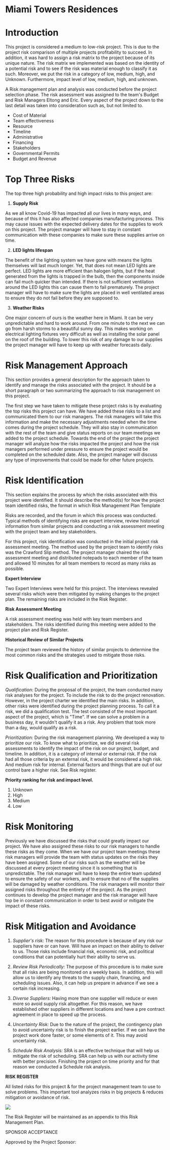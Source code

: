 <h1>Miami Towers Residences</h1>

<h1>Introduction</h1>

This project is considered a medium to low-risk project. This is due to the project risk comparison of multiple projects profitability to succeed. In addition, it was hard to assign a risk matrix to the project because of its unique nature. The risk matrix we implemented was based on the identity of a potential risk and to see if the risk was material enough to classify it as such. Moreover, we put the risk in a category of low, medium, high, and Unknown. Furthermore, impact level of low, medium, high, and unknown.

A Risk management plan and analysis was conducted before the project selection phase. The risk assessment was assigned to the team's Budget and Risk Managers Eltong and Eric. Every aspect of the project down to the last detail was taken into consideration such as, but not limited to.

- Cost of Material
- Team effectiveness
- Resource
- Timeline
- Administrative
- Financing
- Stakeholders
- Governmental Permits
- Budget and Revenue

<h1>Top Three Risks</h1>

The top three high probability and high impact risks to this project are:

1. **Supply Risk**

As we all know Covid-19 has impacted all our lives in many ways, and because of this it has also affected companies manufacturing process. This may cause issues with the expected delivery dates for the supplies to work on this project. The project manager will have to stay in constant communication with these companies to make sure these supplies arrive on time.

2. **LED lights lifespan**

The benefit of the lighting system we have gone with means the lights themselves will last much longer. Yet, that does not mean LED lights are perfect. LED lights are more efficient than halogen lights, but if the heat generated from the lights is trapped in the bulb, then the components inside can fail much quicker than intended. If there is not sufficient ventilation around the LED lights this can cause them to fail prematurely. The project manager will have to make sure the lights are placed in well ventilated areas to ensure they do not fail before they are supposed to.

3. **Weather Risks**

One major concern of ours is the weather here in Miami. It can be very unpredictable and hard to work around. From one minute to the next we can go from harsh storms to a beautiful sunny day. This makes working on electrical lighting fixtures very difficult as well as installing the solar panel on the roof of the building. To lower this risk of any damage to our supplies the project manager will have to keep up with weather forecasts daily.

<h1>Risk Management Approach</h1>

This section provides a general description for the approach taken to identify and manage the risks associated with the project. It should be a short paragraph or two summarizing the approach to risk management on this project.

The first step we have taken to mitigate these project risks is by evaluating the top risks this project can have. We have added these risks to a list and communicated them to our risk managers. The risk managers will take this information and make the necessary adjustments needed when the time comes during the project schedule. They will also stay in communication with the rest of the team and give status reports on our team meetings we added to the project schedule. Towards the end of the project the project manager will analyze how the risks impacted the project and how the risk managers performed under pressure to ensure the project would be completed on the scheduled date. Also, the project manager will discuss any type of improvements that could be made for other future projects.

<h1>Risk Identification</h1>

This section explains the process by which the risks associated with this project were identified. It should describe the method(s) for how the project team identified risks, the format in which Risk Management Plan Template

Risks are recorded, and the forum in which this process was conducted. Typical methods of identifying risks are expert interview, review historical information from similar projects and conducting a risk assessment meeting with the project team and key stakeholders.

For this project, risk identification was conducted in the initial project risk assessment meeting. The method used by the project team to identify risks was the Crawford Slip method. The project manager chaired the risk assessment meeting and distributed notepads to each member of the team and allowed 10 minutes for all team members to record as many risks as possible.

**Expert Interview**

Two Expert Interviews were held for this project. The interviews revealed several risks which were then mitigated by making changes to the project plan. The remaining risks are included in the Risk Register.

**Risk Assessment Meeting**

A risk assessment meeting was held with key team members and stakeholders. The risks identified during this meeting were added to the project plan and Risk Register.

**Historical Review of Similar Projects**

The project team reviewed the history of similar projects to determine the most common risks and the strategies used to mitigate those risks.

<h1>Risk Qualification and Prioritization</h1>

_Qualification:_ During the proposal of the project, the team conducted many risk analyses for the project. To include the risk to do the project renovation. However, in the project charter we identified the main risks. In addition, other risks were identified during the project planning process. To call it a risk, we did a qualification test. The test consisted of the most important aspect of the project, which is "Time". If we can solve a problem in a business day, it wouldn't qualify it as a risk. Any problem that took more than a day, would qualify as a risk.

_Prioritization:_ During the risk management planning. We developed a way to prioritize our risk. To know what to prioritize, we did several risk assessments to identify the impact of the risk on our project, budget, and timeline. In addition, it is a category of internal or external risk. If the risk had all those criteria by an external risk, it would be considered a high risk. And medium risk for internal. External factors and things that are out of our control bare a higher risk. See Risk register.

**Priority ranking for risk and impact level.**

1. Unknown
2. High
3. Medium
4. Low

<h1>Risk Monitoring</h1>

Previously we have discussed the risks that could greatly impact our project. We have also assigned these risks to our risk managers to handle these risks as they come. When we have our project team meetings these risk managers will provide the team with status updates on the risks they have been assigned. Some of our risks such as the weather will be discussed at every project meeting since it is something that is unpredictable. The risk manager will have to keep the entire team updated to ensure the safety of our workers, and to ensure that no of the supplies will be damaged by weather conditions. The risk managers will monitor their assigned risks throughout the entirety of the project. As the project continues to develop the project manager and the risk manager will have top be in constant communication in order to best avoid or mitigate the impact of these risks.

<h1>Risk Mitigation and Avoidance</h1>

1. _Supplier's risk:_ The reason for this procedure is because of any risk our suppliers have or can have. Will have an impact on their ability to deliver to us. Those risks include financial risk, economic risk, and political conditions that can potentially hurt their ability to serve us.

2. _Review Risk Periodically:_ The purpose of this procedure is to make sure that all risks are being monitored on a weekly basis. In addition, this will allow us to identify any threats to the supply chain, financing, and scheduling issues. Also, it can help us prepare in advance if we see a certain risk increasing.

3. _Diverse Suppliers:_ Having more than one supplier will reduce or even more so avoid supply risk altogether. For this reason, we have established other suppliers in different locations and have a pre contract agreement in place to speed up the process.

4. _Uncertainty Risk:_ Due to the nature of the project, the contingency plan to avoid uncertainty risk is to finish the project earlier. If we can have the project work done faster, or some elements of it. This may avoid uncertainty risk.

5. _Schedule Risk Analysis:_ SRA is an effective technique that will help us mitigate the risk of scheduling. SRA can help us with our activity time with better precision. Finishing the project on time priority and for that reason we conducted a Schedule risk analysis.

**RISK REGISTER**

All listed risks for this project & for the project management team to use to solve problems. This important tool analyzes risks in big projects & reduces mitigation or avoidance of risk.

![](RackMultipart20230226-1-xshckc_html_45f6e18bb6a0c55b.png)

The Risk Register will be maintained as an appendix to this Risk Management Plan.

SPONSOR ACCEPTANCE

Approved by the Project Sponsor:

